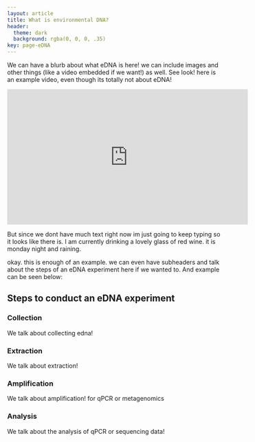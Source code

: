 ```yaml
---
layout: article
title: What is environmental DNA?
header:
  theme: dark
  background: rgba(0, 0, 0, .35)
key: page-eDNA
---
```



We can have a blurb about what eDNA is here! we can include images and other things (like a video embedded if we want!) as well. See look! here is an example video, even though its totally not about eDNA!

<iframe width="560" height="315" src="https://www.youtube.com/embed/juvgikE30qI" frameborder="0" allow="accelerometer; autoplay; clipboard-write; encrypted-media; gyroscope; picture-in-picture" allowfullscreen></iframe>

But since we dont have much text right now im just going to keep typing so it looks like there is. I am currently drinking a lovely glass of red wine. it is monday night and raining.


okay. this is enough of an example. we can even have subheaders and talk about the steps of an eDNA experiment here if we wanted to. And example can be seen below:

## Steps to conduct an eDNA experiment

### Collection

We talk about collecting edna!

### Extraction

We talk about extraction!

### Amplification

We talk about amplification! for qPCR or metagenomics

### Analysis

We talk about the analysis of qPCR or sequencing data!